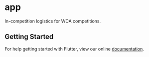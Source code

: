 # app

In-competition logistics for WCA competitions.

## Getting Started

For help getting started with Flutter, view our online
[documentation](http://flutter.io/).
